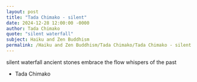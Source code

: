 ```yaml
---
layout: post
title: "Tada Chimako - silent"
date: 2024-12-28 12:00:00 -0000
author: Tada Chimako
quote: "silent waterfall"
subject: Haiku and Zen Buddhism
permalink: /Haiku and Zen Buddhism/Tada Chimako/Tada Chimako - silent
---
```


silent waterfall
ancient stones embrace the flow
whispers of the past

- Tada Chimako
